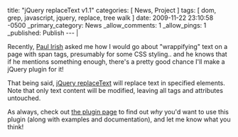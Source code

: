 title: "jQuery replaceText v1.1"
categories: [ News, Project ]
tags: [ dom, grep, javascript, jquery, replace, tree walk ]
date: 2009-11-22 23:10:58 -0500
_primary_category: News
_allow_comments: 1
_allow_pings: 1
_published: Publish
--- |

Recently, [Paul Irish](http://paulirish.com/) asked me how I would go about "wrappifying" text on a page with span tags, presumably for some CSS styling.. and he knows that if he mentions something enough, there's a pretty good chance I'll make a jQuery plugin for it!

That being said, [jQuery replaceText][plugin] will replace text in specified elements. Note that only text content will be modified, leaving all tags and attributes untouched.

As always, check out [the plugin page][plugin] to find out *why* you'd want to use this plugin (along with examples and documentation), and let me know what you think!

  [plugin]: http://benalman.com/projects/jquery-replacetext-plugin/
